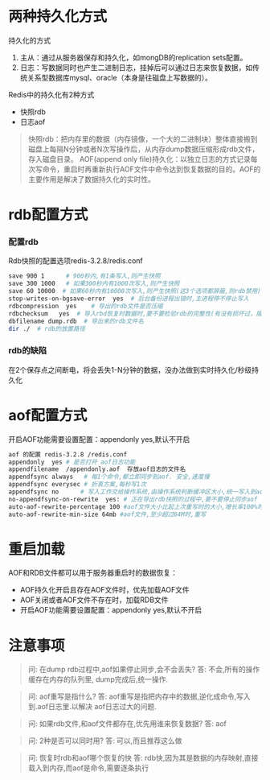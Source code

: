 # 两种持久化方式

持久化的方式
1. 主从：通过从服务器保存和持久化，如mongDB的replication sets配置。
2. 日志：写数据同时也产生二进制日志，挂掉后可以通过日志来恢复数据，如传统关系型数据库mysql、oracle（本身是往磁盘上写数据的）。

Redis中的持久化有2种方式  
- 快照rdb  
- 日志aof
> 快照rdb：把内存里的数据（内存镜像，一个大的二进制块）整体直接搬到磁盘上每隔N分钟或者N次写操作后，从内存dump数据压缩形成rdb文件，存入磁盘目录。
> AOF(append only file)持久化：以独立日志的方式记录每次写命令，重启时再重新执行AOF文件中命令达到恢复数据的目的。AOF的主要作用是解决了数据持久化的实时性。

# rdb配置方式
### 配置rdb
Rdb快照的配置选项redis-3.2.8/redis.conf
```bash
save 900 1      # 900秒内,有1条写入,则产生快照 
save 300 1000   # 如果300秒内有1000次写入,则产生快照
save 60 10000  # 如果60秒内有10000次写入,则产生快照(这3个选项都屏蔽,则rdb禁用)
stop-writes-on-bgsave-error  yes  # 后台备份进程出错时,主进程停不停止写入
rdbcompression  yes    # 导出的rdb文件是否压缩
rdbchecksum   yes  # 导入rbd恢复时数据时,要不要检验rdb的完整性(有没有损坏过，版本是否兼容等)
dbfilename dump.rdb  # 导出来的rdb文件名
dir ./  # rdb的放置路径
```
### rdb的缺陷
在2个保存点之间断电，将会丢失1-N分钟的数据，没办法做到实时持久化/秒级持久化


# aof配置方式
开启AOF功能需要设置配置：appendonly yes,默认不开启
```bash
aof 的配置 redis-3.2.8 /redis.conf
appendonly  yes # 是否打开 aof日志功能
appendfilename  /appendonly.aof  存放aof日志的文件名
appendfsync always   # 每1个命令,都立即同步到aof. 安全,速度慢
appendfsync everysec # 折衷方案,每秒写1次
appendfsync no      # 写入工作交给操作系统,由操作系统判断缓冲区大小,统一写入到aof. 同步频率低,速度快,
no-appendfsync-on-rewrite  yes: # 正在导出rdb快照的过程中,要不要停止同步aof
auto-aof-rewrite-percentage 100 #aof文件大小比起上次重写时的大小,增长率100%时,重写
auto-aof-rewrite-min-size 64mb #aof文件,至少超过64M时,重写
```

#  重启加载
AOF和RDB文件都可以用于服务器重启时的数据恢复：
- AOF持久化开启且存在AOF文件时，优先加载AOF文件
- AOF关闭或者AOF文件不存在时，加载RDB文件
- 开启AOF功能需要设置配置：appendonly yes,默认不开启


# 注意事项
> 问: 在dump rdb过程中,aof如果停止同步,会不会丢失?
答: 不会,所有的操作缓存在内存的队列里, dump完成后,统一操作.

> 问: aof重写是指什么?
答: aof重写是指把内存中的数据,逆化成命令,写入到.aof日志里.以解决 aof日志过大的问题.

> 问: 如果rdb文件,和aof文件都存在,优先用谁来恢复数据?
答: aof

> 问: 2种是否可以同时用?
答: 可以,而且推荐这么做

> 问: 恢复时rdb和aof哪个恢复的快
答: rdb快,因为其是数据的内存映射,直接载入到内存,而aof是命令,需要逐条执行


